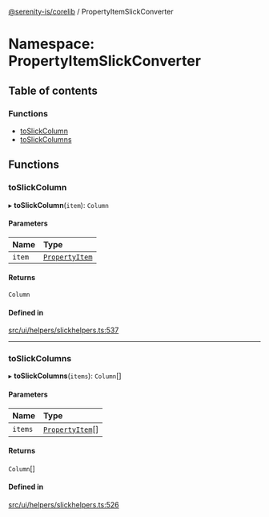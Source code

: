 [@serenity-is/corelib](../README.md) / PropertyItemSlickConverter

# Namespace: PropertyItemSlickConverter

## Table of contents

### Functions

- [toSlickColumn](PropertyItemSlickConverter.md#toslickcolumn)
- [toSlickColumns](PropertyItemSlickConverter.md#toslickcolumns)

## Functions

### toSlickColumn

▸ **toSlickColumn**(`item`): `Column`

#### Parameters

| Name | Type |
| :------ | :------ |
| `item` | [`PropertyItem`](../interfaces/PropertyItem.md) |

#### Returns

`Column`

#### Defined in

[src/ui/helpers/slickhelpers.ts:537](https://github.com/serenity-is/serenity/blob/master/packages/corelib/src/ui/helpers/slickhelpers.ts#L537)

___

### toSlickColumns

▸ **toSlickColumns**(`items`): `Column`[]

#### Parameters

| Name | Type |
| :------ | :------ |
| `items` | [`PropertyItem`](../interfaces/PropertyItem.md)[] |

#### Returns

`Column`[]

#### Defined in

[src/ui/helpers/slickhelpers.ts:526](https://github.com/serenity-is/serenity/blob/master/packages/corelib/src/ui/helpers/slickhelpers.ts#L526)

